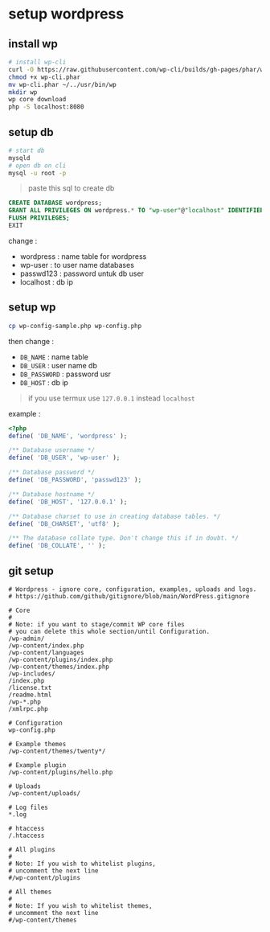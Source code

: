 # setup wordpress
## install wp
```bash
# install wp-cli
curl -O https://raw.githubusercontent.com/wp-cli/builds/gh-pages/phar/wp-cli.phar
chmod +x wp-cli.phar
mv wp-cli.phar ~/../usr/bin/wp
mkdir wp
wp core download
php -S localhost:8080
```
## setup db
```bash
# start db
mysqld
# open db on cli
mysql -u root -p
```
> paste this sql to create db
```sql
CREATE DATABASE wordpress;
GRANT ALL PRIVILEGES ON wordpress.* TO "wp-user"@"localhost" IDENTIFIED BY "passwd123";
FLUSH PRIVILEGES;
EXIT
```
change :
- wordpress : name table for wordpress
- wp-user : to user name databases
- passwd123 : password untuk db user
- localhost : db ip

## setup wp
```bash
cp wp-config-sample.php wp-config.php
```
then change :
- `DB_NAME` : name table
- `DB_USER` : user name db
- `DB_PASSWORD` : password usr
- `DB_HOST` : db ip

> if you use termux use `127.0.0.1` instead `localhost`

example :

```php
<?php
define( 'DB_NAME', 'wordpress' );

/** Database username */
define( 'DB_USER', 'wp-user' );

/** Database password */
define( 'DB_PASSWORD', 'passwd123' );

/** Database hostname */
define( 'DB_HOST', '127.0.0.1' );

/** Database charset to use in creating database tables. */
define( 'DB_CHARSET', 'utf8' );

/** The database collate type. Don't change this if in doubt. */
define( 'DB_COLLATE', '' );
```

## git setup
```gitignore
# Wordpress - ignore core, configuration, examples, uploads and logs.
# https://github.com/github/gitignore/blob/main/WordPress.gitignore

# Core
#
# Note: if you want to stage/commit WP core files
# you can delete this whole section/until Configuration.
/wp-admin/
/wp-content/index.php
/wp-content/languages
/wp-content/plugins/index.php
/wp-content/themes/index.php
/wp-includes/
/index.php
/license.txt
/readme.html
/wp-*.php
/xmlrpc.php

# Configuration
wp-config.php

# Example themes
/wp-content/themes/twenty*/

# Example plugin
/wp-content/plugins/hello.php

# Uploads
/wp-content/uploads/

# Log files
*.log

# htaccess
/.htaccess

# All plugins
#
# Note: If you wish to whitelist plugins,
# uncomment the next line
#/wp-content/plugins

# All themes
#
# Note: If you wish to whitelist themes,
# uncomment the next line
#/wp-content/themes
```
